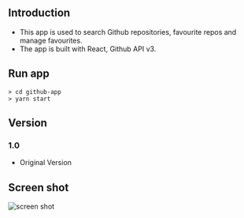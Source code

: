 ## Introduction
- This app is used to search Github repositories, favourite repos and manage favourites.
- The app is built with React, Github API v3.


## Run app
    > cd github-app
    > yarn start

## Version
### 1.0
- Original Version

## Screen shot
![screen shot]('./statics/github-app')
